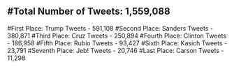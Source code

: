 #Total Number of Tweets: 1,559,088 
---
#First Place: Trump Tweets - 591,108
#Second Place: Sanders Tweets - 380,871
#Third Place: Cruz Tweets - 250,894
#Fourth Place: Clinton Tweets - 186,958
#Fifth Place: Rubio Tweets - 93,427
#Sixth Place: Kasich Tweets - 23,791
#Seventh Place: Jeb! Tweets - 20,746
#Last Place: Carson Tweets - 11,298
